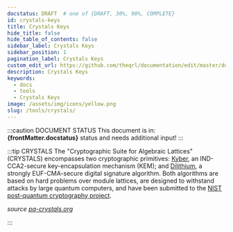 ```yaml
---
docstatus: DRAFT  # one of {DRAFT, 30%, 90%, COMPLETE}
id: crystals-keys
title: Crystals Keys
hide_title: false
hide_table_of_contents: false
sidebar_label: Crystals Keys
sidebar_position: 1
pagination_label: Crystals Keys
custom_edit_url: https://github.com/theqrl/documentation/edit/master/docs/basics/what-is-qrl.md
description: Crystals Keys
keywords:
  - docs
  - tools
  - Crystals Keys
image: /assets/img/icons/yellow.png
slug: /tools/crystals/
---
```



:::caution DOCUMENT STATUS 
<span>This document is in: <b>{frontMatter.docstatus}</b> status and needs additional input!</span>
:::


:::tip CRYSTALS
The "Cryptographic Suite for Algebraic Lattices" (CRYSTALS) encompasses two cryptographic primitives: [Kyber](https://pq-crystals.org/kyber/index.shtml), an IND-CCA2-secure key-encapsulation mechanism (KEM); and [Dilithium](https://pq-crystals.org/dilithium/index.shtml), a strongly EUF-CMA-secure digital signature algorithm. Both algorithms are based on hard problems over module lattices, are designed to withstand attacks by large quantum computers, and have been submitted to the [NIST post-quantum cryptography project](https://csrc.nist.gov/Projects/Post-Quantum-Cryptography).

*source [pq-crystals.org](https://pq-crystals.org)*

:::